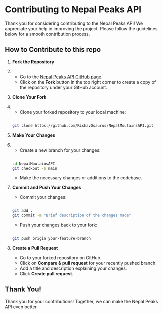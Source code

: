 # Contributing to Nepal Peaks API

Thank you for considering contributing to the Nepal Peaks API! We appreciate your help in improving the project. Please follow the guidelines below for a smooth contribution process.

## How to Contribute to this repo

1. **Fork the Repository**
2. 
   - Go to the [Nepal Peaks API GitHub page](https://github.com/RishavOsaurus/NepalMoutainsAPI.git).
   - Click on the **Fork** button in the top right corner to create a copy of the repository under your GitHub account.

3. **Clone Your Fork**
4. 
   - Clone your forked repository to your local machine:
   ```bash
   
   git clone https://github.com/RishavOsaurus/NepalMoutainsAPI.git
   
   ```

5. **Make Your Changes**
6. 
   - Create a new branch for your changes:
   ```bash
   
   cd NepalMoutainsAPI
   git checkout -b main
   
   ```
   - Make the necessary changes or additions to the codebase.

7. **Commit and Push Your Changes**
   - Commit your changes:
   ```bash

   git add .
   git commit -m "Brief description of the changes made"
   
   ```
   - Push your changes back to your fork:
   ```bash
   
   git push origin your-feature-branch
   
   ```

8. **Create a Pull Request**
   - Go to your forked repository on GitHub.
   - Click on **Compare & pull request** for your recently pushed branch.
   - Add a title and description explaining your changes.
   - Click **Create pull request**.

## Thank You!

Thank you for your contributions! Together, we can make the Nepal Peaks API even better.
